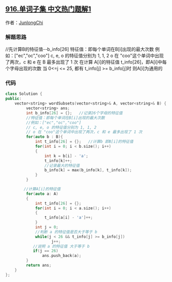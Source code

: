 ## [916.单词子集 中文热门题解1](https://leetcode.cn/problems/word-subsets/solutions/100000/ccan-kao-liao-yi-wei-da-shen-de-suan-fa-xie-chu-la)

作者：[JunlongChi](https://leetcode.cn/u/JunlongChi)
### 解题思路
//先计算B的特征值--b_info[26]
 特征值：即每个单词在B[i]出现的最大次数
例如：["ec","oc","coo"]
 c, e, o 的特征值分别为 1, 1, 2
 o 在 "coo"这个单词中出现了两次，c 和 e 在 B 最多出现了 1 次
在计算 A[i]的特征值 t_info[26]，即A[i]中每个字母出现的次数
当 0<=j <= 25, 都有 t_info[j] >= b_info[j]时
则A[i]为通用的
### 代码

```cpp
class Solution {
public:
    vector<string> wordSubsets(vector<string>& A, vector<string>& B) {
         vector<string> ans;
         int b_info[26] = {};   //记录26个字母的特征值
         //特征值：即每个单词在B[i]出现的最大次数
         //例如：["ec","oc","coo"]
         // c, e, o 的特征值分别为 1, 1, 2
         // o 在 "coo"这个单词中出现了两次，c 和 e 最多出现了 1 次
         for(auto b : B){
             int t_info[26] = {};   //计算b 即B[i]的特征值
             for(int i = 0; i < b.size(); i++)
             {
                 int k = b[i] - 'a';
                 t_info[k]++;
                 //记录最大的特征值
                 b_info[k] = max(b_info[k], t_info[k]);
             }
         }

        //计算A[i]的特征值
         for(auto a: A)
         {
             int t_info[26] = {};
             for(int i = 0; i < a.size(); i++)
             {
                 t_info[a[i] - 'a']++;
             }
             int j = 0;
             //判断 a 的特征值是否大于等于 b
             while(j < 26 && t_info[j] >= b_info[j])
                    j++;
            //说明 a 的特征值 大于等于 b
            if(j == 26)
                ans.push_back(a);
         }
         return ans;
    }
};
```